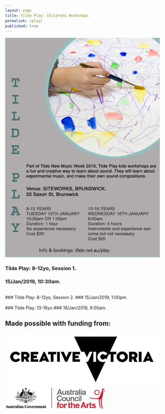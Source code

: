 ```yaml
---
layout: page
title: Tilde Play: Childrens Workshops
permalink: /play/
published: true
---
```

<!-- Insert Copy Here -->
![Tilde Play Flyer](/images/TildePlay.png)
<br />
<!-- Do Not Edit -->
### Tilde Play: 8-12yo, Session 1.
### 15/Jan/2019, 10:30am.
<script async defer src="https://www.trybooking.com/widget.js"></script>
<div class="tryb-widget" data-type="buttonWidget" data-eid="455676" data-showlogo="False" data-text="Get Tickets"></div>
<br />
### Tilde Play: 8-12yo, Session 2.
### 15/Jan/2019, 1:00pm.
<script async defer src="https://www.trybooking.com/widget.js"></script>
<div class="tryb-widget" data-type="buttonWidget" data-eid="455677" data-showlogo="False" data-text="Get Tickets"></div>
<br />
### Tilde Play: 13-16yo
### 16/Jan/2019, 9:00am.
<script async defer src="https://www.trybooking.com/widget.js"></script>
<div class="tryb-widget" data-type="buttonWidget" data-eid="455680" data-showlogo="False" data-text="Get Tickets"></div>

## Made possible with funding from:
![Creative Vic Logo](/assets/img/CreativeVictoriaLogo_lores.jpg)
<br />
![Australia Council Logo](/assets/img/aca_logo_horizontal_small_rgb-54322b14eed17.png)
<br />
